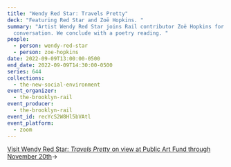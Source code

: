 ```yaml
---
title: "Wendy Red Star: Travels Pretty"
deck: "Featuring Red Star and Zoë Hopkins. "
summary: "Artist Wendy Red Star joins Rail contributor Zoë Hopkins for a
  conversation. We conclude with a poetry reading. "
people:
  - person: wendy-red-star
  - person: zoe-hopkins
date: 2022-09-09T13:00:00-0500
end_date: 2022-09-09T14:30:00-0500
series: 644
collections:
  - the-new-social-environment
event_organizer:
  - the-brooklyn-rail
event_producer:
  - the-brooklyn-rail
event_id: recYcS2W8Hl5bVAtl
event_platform:
  - zoom
---
```

[Visit Wendy Red Star: *Travels Pretty* on view at Public Art Fund through November 20th](https://www.publicartfund.org/exhibitions/view/wendyredstar/)→